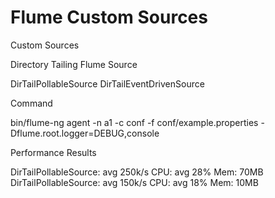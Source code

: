 Flume Custom Sources
=============

Custom Sources


Directory Tailing Flume Source

DirTailPollableSource
DirTailEventDrivenSource


Command

bin/flume-ng agent -n a1 -c conf -f conf/example.properties -Dflume.root.logger=DEBUG,console


Performance Results

DirTailPollableSource: avg 250k/s CPU: avg 28% Mem: 70MB
DirTailPollableSource: avg 150k/s CPU: avg 18% Mem: 10MB